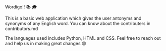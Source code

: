 Wordigo!! 📚 🎓

This is a basic web application which gives the user antonyms and synonyms of any English word. You can know about the contributers in contributors.md 

The languages used includes Python, HTML and CSS. Feel free to reach out and help us in making great changes :smile:
